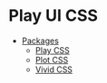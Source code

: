 # Play UI CSS

+ [Packages](packages)
    + [Play CSS](packages/play-css)
    + [Plot CSS](packages/plot-css)
    + [Vivid CSS](packages/vivid-css)